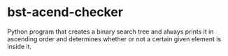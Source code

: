 # bst-acend-checker
Python program that creates a binary search tree and always prints it in ascending order and determines whether or not a certain given element is inside it.
